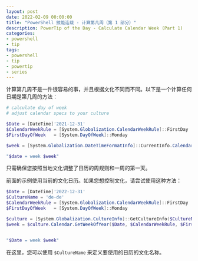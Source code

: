 ```yaml
---
layout: post
date: 2022-02-09 00:00:00
title: "PowerShell 技能连载 - 计算第几周（第 1 部分）"
description: PowerTip of the Day - Calculate Calendar Week (Part 1)
categories:
- powershell
- tip
tags:
- powershell
- tip
- powertip
- series
---
```

计算第几周不是一件很容易的事，并且根据文化不同而不同。以下是一个计算任何日期是第几周的方法：

```powershell
# calculate day of week
# adjust calendar specs to your culture

$Date = [DateTime]'2021-12-31'
$CalendarWeekRule = [System.Globalization.CalendarWeekRule]::FirstDay
$FirstDayOfWeek   = [System.DayOfWeek]::Monday

$week = [System.Globalization.DateTimeFormatInfo]::CurrentInfo.Calendar.GetWeekOfYear( $date, $calendarWeekRule, $firstDayOfWeek )

"$date = week $week"
```

只需确保您按照当地文化调整了日历的周规则和一周的第一天。

前面的示例使用当前的文化日历。如果您想控制文化，请尝试使用这种方法：

```powershell
$Date = [DateTime]'2022-12-31'
$CultureName = 'de-de'
$CalendarWeekRule = [System.Globalization.CalendarWeekRule]::FirstDay
$FirstDayOfWeek   = [System.DayOfWeek]::Monday

$culture = [System.Globalization.CultureInfo]::GetCultureInfo($CultureName)
$week = $culture.Calendar.GetWeekOfYear($Date, $CalendarWeekRule, $FirstDayOfWeek)


"$Date = week $week"
```

在这里，您可以使用 `$CultureName` 来定义要使用的日历的文化名称。

<!--本文国际来源：[Calculate Calendar Week (Part 1)](https://community.idera.com/database-tools/powershell/powertips/b/tips/posts/calculate-calendar-week-part-1)-->

